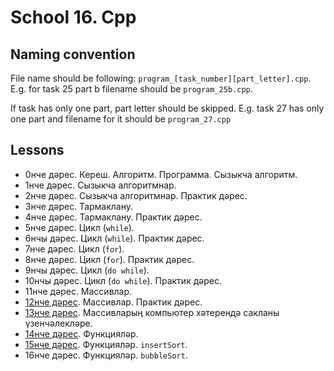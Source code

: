 # School 16. Cpp

## Naming convention
File name should be following: `program_[task_number][part_letter].cpp`.
E.g. for task 25 part b filename should be `program_25b.cpp`.

If task has only one part, part letter should be skipped.
E.g. task 27 has only one part and filename for it should be `program_27.cpp`

## Lessons
- 0нче дәрес. Кереш. Алгоритм. Программа. Сызыкча алгоритм.
- 1нче дәрес. Сызыкча алгоритмнар.
- 2нче дәрес. Сызыкча алгоритмнар. Практик дәрес.
- 3нче дәрес. Тармаклану.
- 4нче дәрес. Тармаклану. Практик дәрес.
- 5нче дәрес. Цикл (`while`).
- 6нчы дәрес. Цикл (`while`). Практик дәрес.
- 7нче дәрес. Цикл (`for`). 
- 8нче дәрес. Цикл (`for`). Практик дәрес.
- 9нчы дәрес. Цикл (`do while`).
- 10нчы дәрес. Цикл (`do while`). Практик дәрес.
- 11нче дәрес. Массивлар.
- [12нче дәрес](/Lesson-12.md). Массивлар. Практик дәрес.
- [13нче дәрес](/Lesson-13.md). Массивларың компьютер хәтерендә сакланы үзенчәлекләре.
- [14нче дәрес](/Lesson-14.md). Функцияләр.
- [15нче дәрес](/Lesson-15.md). Функцияләр. `insertSort`.
- 16нче дәрес. Функцияләр. `bubbleSort`.
